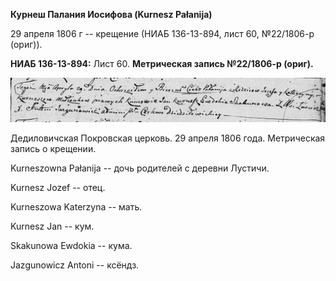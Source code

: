 **Курнеш Палания Иосифова (Kurnesz Pałanija)**

29 апреля 1806 г -- крещение (НИАБ 136-13-894, лист 60, №22/1806-р
(ориг)).

**НИАБ 136-13-894:** Лист 60. **Метрическая запись №22/1806-р (ориг).**

![](./media/3107447d6ba1662c005c1964d9c19485e3b070d1.png)

Дедиловичская Покровская церковь. 29 апреля 1806 года. Метрическая
запись о крещении.

Kurneszowna Pałanija -- дочь родителей с деревни Лустичи.

Kurnesz Jozef -- отец.

Kurneszowa Katerzyna -- мать.

Kurnesz Jan -- кум.

Skakunowa Ewdokia -- кума.

Jazgunowicz Antoni -- ксёндз.
